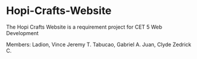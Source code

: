 # Hopi-Crafts-Website
 
 The Hopi Crafts Website is a requirement project for CET 5 Web Development

 Members:
 Ladion, Vince Jeremy T.
 Tabucao, Gabriel A. 
 Juan, Clyde Zedrick C.

